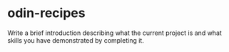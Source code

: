 # odin-recipes
Write a brief introduction describing what the current project is and what skills you have demonstrated by completing it.
